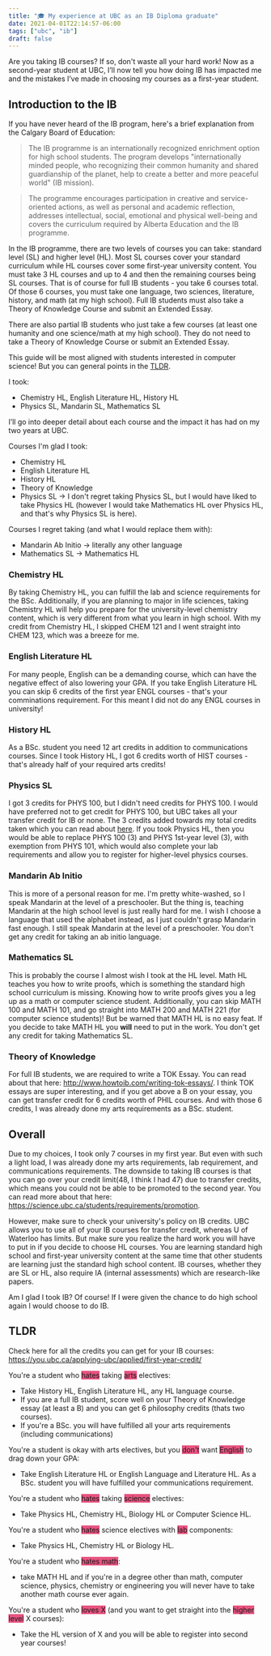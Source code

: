 ```yaml
---
title: "🎓 My experience at UBC as an IB Diploma graduate"
date: 2021-04-01T22:14:57-06:00
tags: ["ubc", "ib"]
draft: false
---
```


Are you taking IB courses? If so, don't waste all your hard work! Now as a second-year student at UBC, I’ll now tell you how doing IB has impacted me and the mistakes I’ve made in choosing my courses as a first-year student.
<!--more-->

## Introduction to the IB
If you have never heard of the IB program, here's a brief explanation from the Calgary Board of Education: 

> The IB programme is an internationally recognized enrichment option for high school students. The program develops "internationally minded people, who recognizing their common humanity and shared guardianship of the planet, help to create a better and more peaceful world" (IB mission).

> The programme encourages participation in creative and service-oriented actions, as well as personal and academic reflection, addresses intellectual, social, emotional and physical well-being and covers the curriculum required by Alberta Education and the IB programme.

In the IB programme, there are two levels of courses you can take: standard level (SL) and higher level (HL). Most SL courses cover your standard curriculum while HL courses cover some first-year university content. You must take 3 HL courses and up to 4 and then the remaining courses being SL courses. That is of course for full IB students - you take 6 courses total. Of those 6 courses, you must take one language, two sciences, literature, history, and math (at my high school). Full IB students must also take a Theory of Knowledge Course and submit an Extended Essay.

There are also partial IB students who just take a few courses (at least one humanity and one science/math at my high school). They do not need to take a Theory of Knowledge Course or submit an Extended Essay. 

This guide will be most aligned with students interested in computer science! But you can general points in the [TLDR](#tldr). 

I took: 
- Chemistry HL, English Literature HL, History HL
- Physics SL, Mandarin SL, Mathematics SL

I’ll go into deeper detail about each course and the impact it has had on my two years at UBC.

Courses I'm glad I took: 
- Chemistry HL
- English Literature HL
- History HL
- Theory of Knowledge
- Physics SL → I don't regret taking Physics SL, but I would have liked to take Physics HL (however I would take Mathematics HL over Physics HL, and that's why Physics SL is here).

Courses I regret taking (and what I would replace them with):
- Mandarin Ab Initio → literally any other language
- Mathematics SL → Mathematics HL

### Chemistry HL
By taking Chemistry HL, you can fulfill the lab and science requirements for the BSc. Additionally, if you are planning to major in life sciences, taking Chemistry HL will help you prepare for the university-level chemistry content, which is very different from what you learn in high school. With my credit from Chemistry HL, I skipped CHEM 121 and I went straight into CHEM 123, which was a breeze for me.

### English Literature HL
For many people, English can be a demanding course, which can have the negative effect of also lowering your GPA. If you take English Literature HL you can skip 6 credits of the first year ENGL courses - that's your comminations requirement. For this meant I did not do any ENGL courses in university!

### History HL
As a BSc. student you need 12 art credits in addition to communications courses. Since I took History HL, I got 6 credits worth of HIST courses - that's already half of your required arts credits! 

### Physics SL
I got 3 credits for PHYS 100, but I didn't need credits for PHYS 100. I would have preferred not to get credit for PHYS 100, but UBC takes all your transfer credit for IB or none. The 3 credits added towards my total credits taken which you can read about [here](#overall). If you took Physics HL, then you would be able to replace PHYS 100 (3) and PHYS 1st-year level (3), with exemption from PHYS 101, which would also complete your lab requirements and allow you to register for higher-level physics courses. 

### Mandarin Ab Initio
This is more of a personal reason for me. I'm pretty white-washed, so I speak Mandarin at the level of a preschooler. But the thing is, teaching Mandarin at the high school level is just really hard for me. I wish I choose a language that used the alphabet instead, as I just couldn't grasp Mandarin fast enough. I still speak Mandarin at the level of a preschooler. You don't get any credit for taking an ab initio language.

### Mathematics SL
This is probably the course I almost wish I took at the HL level. Math HL teaches you how to write proofs, which is something the standard high school curriculum is missing. Knowing how to write proofs gives you a leg up as a math or computer science student. Additionally, you can skip MATH 100 and MATH 101, and go straight into MATH 200 and MATH 221 (for computer science students)! But be warned that MATH HL is no easy feat. If you decide to take MATH HL you **will** need to put in the work. You don't get any credit for taking Mathematics SL. 

### Theory of Knowledge 
For full IB students, we are required to write a TOK Essay. You can read about that here: http://www.howtoib.com/writing-tok-essays/. I think TOK essays are super interesting, and if you get above a B on your essay, you can get transfer credit for 6 credits worth of PHIL courses. And with those 6 credits, I was already done my arts requirements as a BSc. student. 

<!-- ### Extended Essay  -->

## Overall
Due to my choices, I took only 7 courses in my first year. But even with such a light load, I was already done my arts requirements, lab requirement, and communications requirements. The downside to taking IB courses is that you can go over your credit limit(48, I think I had 47) due to transfer credits, which means you could not be able to be promoted to the second year. You can read more about that here: https://science.ubc.ca/students/requirements/promotion. 

However, make sure to check your university's policy on IB credits. UBC allows you to use all of your IB courses for transfer credit, whereas U of Waterloo has limits. But make sure you realize the hard work you will have to put in if you decide to choose HL courses. You are learning standard high school and first-year university content at the same time that other students are learning just the standard high school content. IB courses, whether they are SL or HL, also require IA (internal assessments) which are research-like papers.

Am I glad I took IB? Of course! If I were given the chance to do high school again I would choose to do IB.

## TLDR

Check here for all the credits you can get for your IB courses: https://you.ubc.ca/applying-ubc/applied/first-year-credit/

You're a student who <span style="background-color: #e75480">hates</span> taking <span style="background-color: #e75480">arts</span> electives:
- Take History HL, English Literature HL, any HL language course.
- If you are a full IB student, score well on your Theory of Knowledge essay (at least a B) and you can get 6 philosophy credits (thats two courses).
- If you're a BSc. you will have fulfilled all your arts requirements (including communications)

You're a student is okay with arts electives, but you <span style="background-color: #e75480">don't</span> want <span style="background-color: #e75480">English</span> to drag down your GPA:
- Take English Literature HL or English Language and Literature HL. As a BSc. student you will have fulfilled your communications requirement. 

You're a student who <span style="background-color: #e75480">hates</span> taking <span style="background-color: #e75480">science</span> electives:
- Take Physics HL, Chemistry HL, Biology HL or Computer Science HL. 

You're a student who <span style="background-color: #e75480">hates</span> science electives with <span style="background-color: #e75480">lab</span> components:
- Take Physics HL, Chemistry HL or Biology HL.

You're a student who <span style="background-color: #e75480">hates math</span>:
- take MATH HL and if you're in a degree other than math, computer science, physics, chemistry or engineering you will never have to take another math course ever again. 

You're a student who <span style="background-color: #e75480">loves X</span> (and you want to get straight into the <span style="background-color: #e75480">higher level</span> X courses):
- Take the HL version of X and you will be able to register into second year courses!